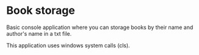 # Book storage

Basic console application where you can storage books by their name and author's name in a txt file.

This application uses windows system calls (cls).